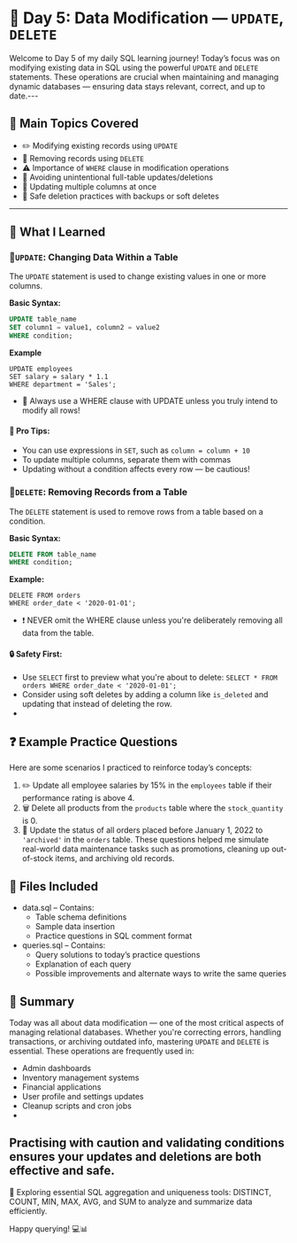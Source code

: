 # 📘  Day 5: Data Modification — `UPDATE`, `DELETE`

Welcome to Day 5 of my daily SQL learning journey! Today’s focus was on modifying existing data in SQL using the powerful `UPDATE` and `DELETE` statements. These operations are crucial when maintaining and managing dynamic databases — ensuring data stays relevant, correct, and up to date.---

## 🧠 Main Topics Covered

- ✏️ Modifying existing records using `UPDATE`
- 🧼 Removing records using `DELETE`
- ⚠️ Importance of `WHERE` clause in modification operations
- 🔐 Avoiding unintentional full-table updates/deletions
- 🔄 Updating multiple columns at once
- 🛑 Safe deletion practices with backups or soft deletes

---

## 📖 What I Learned

### 🔹`UPDATE`: Changing Data Within a Table

The `UPDATE` statement is used to change existing values in one or more columns.

**Basic Syntax:**

```sql
UPDATE table_name
SET column1 = value1, column2 = value2
WHERE condition;
```
**Example**
```
UPDATE employees
SET salary = salary * 1.1
WHERE department = 'Sales';
```
- 🔸 Always use a WHERE clause with UPDATE unless you truly intend to modify all rows!

#### 🧠 Pro Tips:
- You can use expressions in `SET`, such as `column = column + 10`
- To update multiple columns, separate them with commas
- Updating without a condition affects every row — be cautious!

### 🔹`DELETE`: Removing Records from a Table

The `DELETE` statement is used to remove rows from a table based on a condition.

**Basic Syntax:**

```sql
DELETE FROM table_name
WHERE condition;
```
**Example:**
```
DELETE FROM orders
WHERE order_date < '2020-01-01';
```
- ❗ NEVER omit the WHERE clause unless you're deliberately removing all data from the table.

#### 🔒 Safety First:

- Use `SELECT` first to preview what you're about to delete:
  ```SELECT * FROM orders WHERE order_date < '2020-01-01';```
- Consider using soft deletes by adding a column like `is_deleted` and updating that instead of deleting the row.
- 

## ❓ Example Practice Questions
Here are some scenarios I practiced to reinforce today’s concepts:

1. ✏️ Update all employee salaries by 15% in the `employees` table if their performance rating is above 4.
2. 🗑 Delete all products from the `products` table where the `stock_quantity` is 0.
3. 🔁 Update the status of all orders placed before January 1, 2022 to ` 'archived' `  in the `orders` table.
These questions helped me simulate real-world data maintenance tasks such as promotions, cleaning up out-of-stock items, and archiving old records.

## 📂 Files Included
- data.sql – Contains:
  - Table schema definitions
  - Sample data insertion
  - Practice questions in SQL comment format
- queries.sql – Contains:
  - Query solutions to today’s practice questions
  - Explanation of each query
  - Possible improvements and alternate ways to write the same queries

## 📝 Summary
Today was all about data modification — one of the most critical aspects of managing relational databases. Whether you're correcting errors, handling transactions, or archiving outdated info, mastering `UPDATE` and `DELETE` is essential.
These operations are frequently used in:

- Admin dashboards
- Inventory management systems
- Financial applications
- User profile and settings updates
- Cleanup scripts and cron jobs
- 
Practising with caution and validating conditions ensures your updates and deletions are both effective and safe.
---

📅 Exploring essential SQL aggregation and uniqueness tools: DISTINCT, COUNT, MIN, MAX, AVG, and SUM to analyze and summarize data efficiently.

Happy querying! 💻📊
